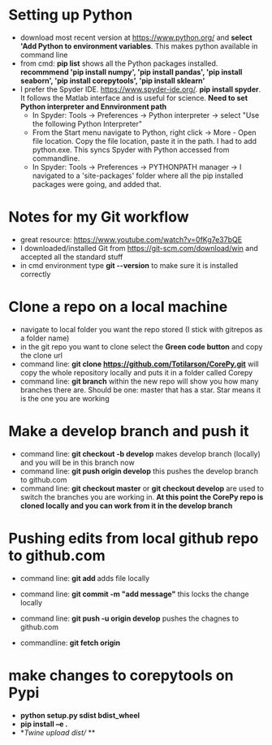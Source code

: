 # Setting up Python
- download most recent version at https://www.python.org/ and **select 'Add Python to environment variables**. This makes python available in command line 
- from cmd: **pip list** shows all the Python packages installed. **recommmend 'pip install numpy', 'pip install pandas', 'pip install seaborn', 'pip install corepytools', 'pip install sklearn'**
- I prefer the Spyder IDE. https://www.spyder-ide.org/. **pip install spyder**. It follows the Matlab interface and is useful for science.  **Need to set Python interpreter and Ennvironment path**
    - In Spyder: Tools -> Preferences -> Python interpreter -> select "Use the following Python Interpreter"
    - From the Start menu navigate to Python, right click -> More - Open file location. Copy the file location, paste it in the path. I had to add python.exe. This syncs Spyder        with Python accessed from commandline.
    - In Spyder: Tools -> Preferences -> PYTHONPATH manager -> I navigated to a 'site-packages' folder where all the pip installed packages were going, and added that.

# Notes for my Git workflow
- great resource: https://www.youtube.com/watch?v=0fKg7e37bQE
- I downloaded/installed Git from https://git-scm.com/download/win and accepted all the standard stuff
- in cmd environment type **git --version** to make sure it is installed correctly 

# Clone a repo on a local machine
- navigate to local folder you want the repo stored (I stick with gitrepos as a folder name)
- in the git repo you want to clone select the **Green code button** and copy the clone url
- command line: **git clone https://github.com/Totilarson/CorePy.git** will copy the whole repository locally and puts it in a folder called Corepy
- command line: **git branch** within the new repo will show you how many branches there are. Should be one: master that has a star. Star means it is the one you are working 

# Make a develop branch and push it 
- command line: **git checkout -b develop** makes develop branch (locally) and you will be in this branch now
- command line: **git push origin develop**  this pushes the develop branch to github.com
- command line: **git checkout master** or **git checkout develop** are used to switch the branches you are working in. 
**At this point the CorePy repo is cloned locally and you can work from it in the develop branch**


# Pushing edits from local github repo to github.com 
- command line: **git add <file name>** adds file locally
- command line: **git commit -m "add message"**  this locks the change locally
- command line: **git push -u origin develop** pushes the chagnes to github.com
  
- commandline: **git fetch origin**
  
# make changes to corepytools on Pypi
-  **python setup.py sdist bdist_wheel**
-  **pip install –e .**
-  **Twine upload dist/* **
  
